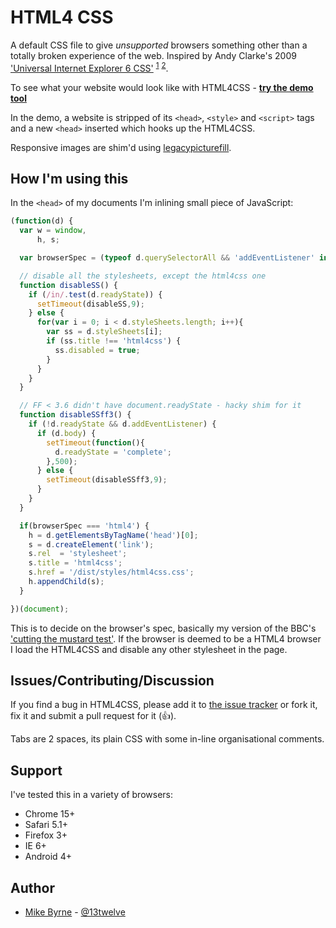 # HTML4 CSS

A default CSS file to give *unsupported* browsers something other than a totally broken experience of the web.
Inspired by Andy Clarke's 2009 ['Universal Internet Explorer 6 CSS'](https://stuffandnonsense.co.uk/blog/about/universal_internet_explorer_6_css) <sup><a href="https://stuffandnonsense.co.uk/blog/about/universal_internet_explorer_6_css" target="blank">1</a></sup> <sup><a href="https://stuffandnonsense.co.uk/blog/about/universal_internet_explorer_6_css_revisited">2</a></sup>.

To see what your website would look like with HTML4CSS - **[try the demo tool](http://html4css.dev.area17.com/)**

In the demo, a website is stripped of its `<head>`, `<style>` and `<script>` tags and a new `<head>` inserted which hooks up the HTML4CSS.

Responsive images are shim'd using [legacypicturefill](https://github.com/area17/legacypicturefill).

## How I'm using this

In the `<head>` of my documents I'm inlining small piece of JavaScript:

```javascript
(function(d) {
  var w = window,
      h, s;

  var browserSpec = (typeof d.querySelectorAll && 'addEventListener' in w && w.history.pushState && d.implementation.hasFeature('http://www.w3.org/TR/SVG11/feature#BasicStructure', '1.1')) ? 'html5' : 'html4';

  // disable all the stylesheets, except the html4css one
  function disableSS() {
    if (/in/.test(d.readyState)) {
      setTimeout(disableSS,9);
    } else {
      for(var i = 0; i < d.styleSheets.length; i++){
        var ss = d.styleSheets[i];
        if (ss.title !== 'html4css') {
          ss.disabled = true;
        }
      }
    }
  }

  // FF < 3.6 didn't have document.readyState - hacky shim for it
  function disableSSff3() {
    if (!d.readyState && d.addEventListener) {
      if (d.body) {
        setTimeout(function(){
          d.readyState = 'complete';
        },500);
      } else {
        setTimeout(disableSSff3,9);
      }
    }
  }

  if(browserSpec === 'html4') {
    h = d.getElementsByTagName('head')[0];
    s = d.createElement('link');
    s.rel  = 'stylesheet';
    s.title = 'html4css';
    s.href = '/dist/styles/html4css.css';
    h.appendChild(s);
  }

})(document);
```

This is to decide on the browser's spec, basically my version of the BBC's ['cutting the mustard test'](http://responsivenews.co.uk/post/18948466399/cutting-the-mustard). If the browser is deemed to be a HTML4 browser I load the HTML4CSS and disable any other stylesheet in the page.

## Issues/Contributing/Discussion

If you find a bug in HTML4CSS, please add it to [the issue tracker](https://github.com/13twelve/html4css/issues) or fork it, fix it and submit a pull request for it (👍).

Tabs are 2 spaces, its plain CSS with some in-line organisational comments.

## Support

I've tested this in a variety of browsers:

* Chrome 15+
* Safari 5.1+
* Firefox 3+
* IE 6+
* Android 4+

## Author

* [Mike Byrne](https://github.com/13twelve) - [@13twelve](https://twitter.com/13twelve)
